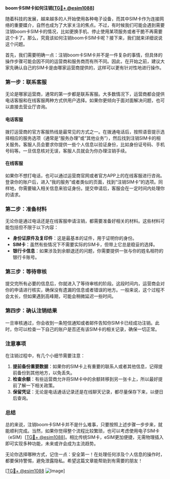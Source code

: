 **boom卡SIM卡如何注销[[TG💪+ @esim1088](https://t.me/s/esim1088)]**

随着科技的发展，越来越多的人开始使用各种电子设备，而其中SIM卡作为连接网络的重要媒介，自然也成为了大家关注的焦点。不过，有时候我们可能会遇到需要注销boom卡SIM卡的情况，比如更换手机、停止使用某项服务或者干脆不再需要这个卡了。那么，究竟该如何注销boom卡SIM卡呢？接下来，我们就来详细说说这个问题。

首先，我们需要明确一点：注销boom卡SIM卡并不是一件复杂的事情，但具体的操作步骤可能会因不同的运营商和服务商而有所不同。因此，在开始之前，建议大家先确认自己的SIM卡是由哪家运营商提供的，这样可以更有针对性地进行操作。

### 第一步：联系客服

无论是哪家运营商，通常的第一步都是联系客服。大多数情况下，运营商都会提供电话客服和在线客服两种方式供用户选择。如果你更倾向于面对面解决问题，也可以直接去营业厅咨询。

#### 电话客服

拨打运营商的官方客服热线是最常见的方式之一。在拨通电话后，按照语音提示选择相应的服务选项（通常是“服务办理”或“其他业务”），然后找到注销SIM卡的相关服务。客服人员会要求你提供一些个人信息以验证身份，比如身份证号码、手机号码等。一旦信息核对无误，客服人员就会为你办理注销手续。

#### 在线客服

如果你不想打电话，也可以通过运营商官网或者官方APP上的在线客服进行咨询。登录你的账户后，进入“我的服务”或者类似的页面，找到“注销SIM卡”的选项。同样地，你需要输入相关信息来验证身份。提交申请后，客服会在一定时间内处理你的请求。

### 第二步：准备材料

无论你是通过电话还是在线客服申请注销，都需要准备好相关的材料。这些材料可能包括但不限于以下内容：

- **身份证原件及复印件**：这是最基本的证件，用于证明你的身份。
- **SIM卡**：虽然有些情况下不需要实际的SIM卡，但带上它总是稳妥的选择。
- **银行卡信息**：如果涉及到余额退还的问题，你需要提供一张与你的姓名相符的银行卡账号。

### 第三步：等待审核

提交完所有必要的信息后，你就进入了等待审核的阶段。这段时间内，运营商会对你的申请进行核实，确保没有遗漏的信息或者错误的地方。一般来说，这个过程不会太长，但如果遇到高峰期，可能会稍微延迟一些时间。

### 第四步：确认注销结果

一旦审核通过，你会收到一条短信通知或者邮件告知你SIM卡已经成功注销。此时，你可以检查一下自己的账户是否还有该SIM卡的相关记录，确保一切正常。

### 注意事项

在注销过程中，有几个小细节需要注意：

1. **提前备份重要数据**：如果你的SIM卡上有重要的联系人或者其他信息，记得提前备份到其他地方，以免丢失。
2. **检查余额**：有些运营商允许将SIM卡中的余额转移到另一张卡上，所以最好提前了解一下相关政策。
3. **保留凭证**：无论是电话通话记录还是在线聊天记录，都尽量保存下来，以便日后查询。

### 总结

总的来说，注销boom卡SIM卡并不是什么难事，只要按照上述步骤一步步来，就能顺利完成。当然，如果你觉得整个流程比较繁琐，也可以考虑使用电子SIM卡（eSIM）[[TG💪+ @esim1088](https://t.me/s/esim1088)]。相比传统SIM卡，eSIM更加便捷，无需物理插入即可实现多种功能，未来或许会成为主流趋势。

无论你选择哪种方式，记住一点：安全第一！在处理任何涉及个人信息的操作时，都要保持警惕，避免泄露隐私。希望这篇文章能帮助到有需要的朋友！

[[TG💪+ @esim1088](https://t.me/s/esim1088) ![Image](https://i.postimg.cc/4NQfJmqS/Snipaste-2025-05-13-00-14-12.png)]